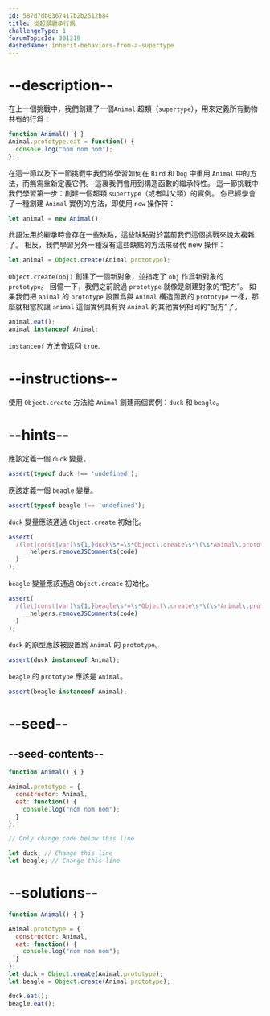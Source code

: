```yaml
---
id: 587d7db0367417b2b2512b84
title: 從超類繼承行爲
challengeType: 1
forumTopicId: 301319
dashedName: inherit-behaviors-from-a-supertype
---
```


# --description--

在上一個挑戰中，我們創建了一個`Animal` 超類（`supertype`），用來定義所有動物共有的行爲：

```js
function Animal() { }
Animal.prototype.eat = function() {
  console.log("nom nom nom");
};
```

在這一節以及下一節挑戰中我們將學習如何在 `Bird` 和 `Dog` 中重用 `Animal` 中的方法，而無需重新定義它們。 這裏我們會用到構造函數的繼承特性。 這一節挑戰中我們學習第一步：創建一個超類 `supertype`（或者叫父類）的實例。 你已經學會了一種創建 `Animal` 實例的方法，即使用 `new` 操作符：

```js
let animal = new Animal();
```

此語法用於繼承時會存在一些缺點，這些缺點對於當前我們這個挑戰來說太複雜了。 相反，我們學習另外一種沒有這些缺點的方法來替代 new 操作：

```js
let animal = Object.create(Animal.prototype);
```

`Object.create(obj)` 創建了一個新對象，並指定了 `obj` 作爲新對象的 `prototype`。 回憶一下，我們之前說過 `prototype` 就像是創建對象的“配方”。 如果我們把 `animal` 的 `prototype` 設置爲與 `Animal` 構造函數的 `prototype` 一樣，那麼就相當於讓 `animal` 這個實例具有與 `Animal` 的其他實例相同的“配方”了。

```js
animal.eat();
animal instanceof Animal;
```

`instanceof` 方法會返回 `true`.

# --instructions--

使用 `Object.create` 方法給 `Animal` 創建兩個實例：`duck` 和 `beagle`。

# --hints--

應該定義一個 `duck` 變量。

```js
assert(typeof duck !== 'undefined');
```

應該定義一個 `beagle` 變量。

```js
assert(typeof beagle !== 'undefined');
```

`duck` 變量應該通過 `Object.create` 初始化。

```js
assert(
  /(let|const|var)\s{1,}duck\s*=\s*Object\.create\s*\(\s*Animal\.prototype\s*\)\s*/.test(
    __helpers.removeJSComments(code)
  )
);
```

`beagle` 變量應該通過 `Object.create` 初始化。

```js
assert(
  /(let|const|var)\s{1,}beagle\s*=\s*Object\.create\s*\(\s*Animal\.prototype\s*\)\s*/.test(
    __helpers.removeJSComments(code)
  )
);
```

`duck` 的原型應該被設置爲 `Animal` 的 `prototype`。

```js
assert(duck instanceof Animal);
```

`beagle` 的 `prototype` 應該是 `Animal`。

```js
assert(beagle instanceof Animal);
```

# --seed--

## --seed-contents--

```js
function Animal() { }

Animal.prototype = {
  constructor: Animal,
  eat: function() {
    console.log("nom nom nom");
  }
};

// Only change code below this line

let duck; // Change this line
let beagle; // Change this line
```

# --solutions--

```js
function Animal() { }

Animal.prototype = {
  constructor: Animal,
  eat: function() {
    console.log("nom nom nom");
  }
};
let duck = Object.create(Animal.prototype);
let beagle = Object.create(Animal.prototype);

duck.eat();
beagle.eat();
```
